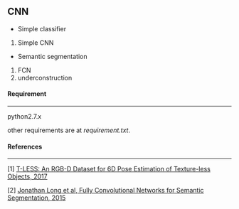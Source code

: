 ## CNN

- Simple classifier
1. Simple CNN

- Semantic segmentation
1. FCN
2. underconstruction

#### Requirement
---
python2.7.x

other requirements are at *requirement.txt*.

#### References
---
[1] [T-LESS: An RGB-D Dataset for 6D Pose Estimation of Texture-less Objects, 2017](https://arxiv.org/pdf/1701.05498v1.pdf)

[2] [Jonathan Long et al, Fully Convolutional Networks for Semantic Segmentation, 2015 ](https://people.eecs.berkeley.edu/~jonlong/long_shelhamer_fcn.pdf)
